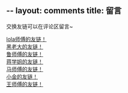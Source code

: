 --
layout: comments
title: 留言
---
交换友链可以在评论区留言~

<a href='http://lola39.cn'>lola师傅的友链！</a>
</br>
<a href='https://absolute-field.github.io'>黑老大的友链！</a>
</br>
<a href='http://www.const27.com'>鲁师傅的友链！</a>
</br>
<a href='http://0xc4m3l.club'>蒋学姐的友链！</a>
</br>
<a href='https://www.afkl.ml'>马师傅的友链！</a>
</br>
<a href='http://39.106.144.160/'>小金的友链！</a>
</br>
<a href='http://106.75.101.193/'>王师傅的友链！</a>
</br>